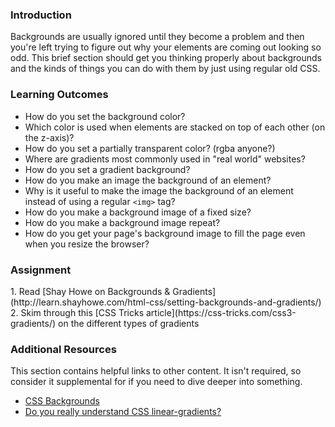 ### Introduction

Backgrounds are usually ignored until they become a problem and then you're left trying to figure out why your elements are coming out looking so odd. This brief section should get you thinking properly about backgrounds and the kinds of things you can do with them by just using regular old CSS.

### Learning Outcomes

- How do you set the background color?
- Which color is used when elements are stacked on top of each other (on the z-axis)?
- How do you set a partially transparent color? (rgba anyone?)
- Where are gradients most commonly used in "real world" websites?
- How do you set a gradient background?
- How do you make an image the background of an element?
- Why is it useful to make the image the background of an element instead of using a regular `<img>` tag?
- How do you make a background image of a fixed size?
- How do you make a background image repeat?
- How do you get your page's background image to fill the page even when you resize the browser?

### Assignment

<div class="lesson-content__panel" markdown="1">
1. Read [Shay Howe on Backgrounds & Gradients](http://learn.shayhowe.com/html-css/setting-backgrounds-and-gradients/)
2. Skim through this [CSS Tricks article](https://css-tricks.com/css3-gradients/) on the different types of gradients
</div>

### Additional Resources

This section contains helpful links to other content. It isn't required, so consider it supplemental for if you need to dive deeper into something.

- [CSS Backgrounds](http://www.w3schools.com/css/css_background.asp)
- [Do you really understand CSS linear-gradients?](https://medium.com/@patrickbrosset/do-you-really-understand-css-linear-gradients-631d9a895caf#.tjka033kc)
